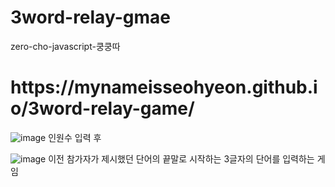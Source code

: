 # 3word-relay-gmae

zero-cho-javascript-쿵쿵따

<h1>https://mynameisseohyeon.github.io/3word-relay-game/</h1>

![image](https://user-images.githubusercontent.com/105976431/213188589-4bb5ea09-45c0-4c7d-b65c-9420709f6286.png)
인원수 입력 후</br>

![image](https://user-images.githubusercontent.com/105976431/213188792-3c85be6f-3147-4895-9ecc-255a86efffe7.png)
이전 참가자가 제시했던 단어의 끝말로 시작하는 3글자의 단어를 입력하는 게임</br>
